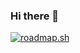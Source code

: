 ### Hi there 👋

[![roadmap.sh](https://api.roadmap.sh/v1-badge/wide/66427554893a539abf93bb3d?variant=dark)](https://roadmap.sh)
